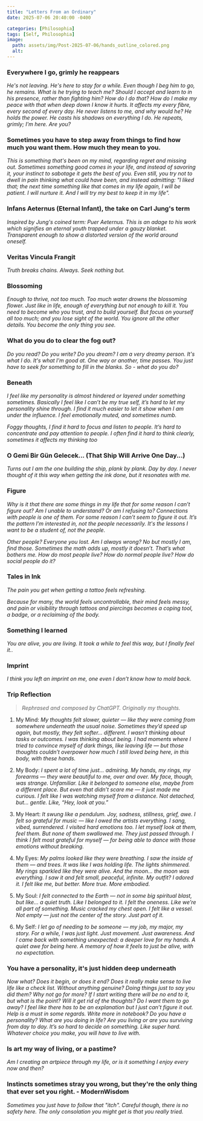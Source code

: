 ```yaml
---
title: "Letters From an Ordinary"
date: 2025-07-06 20:40:00 -0400

categories: [Philosophia]
tags: [Self, Philosophia]
image:
  path: assets/img/Post-2025-07-06/hands_outline_colored.png
  alt:
---
```


### Everywhere I go, grimly he reappears

*He's not leaving. He's here to stay for a while. Even though I beg him to go, he remains. What is he trying to teach me? Should I accept and learn to in his presence, rather than fighting him? How do I do that? How do I make my peace with that when deep down I know it hurts. It affects my every fibre, every second of every day. He never listens to me, and why would he? He holds the power. He casts his shadows on everything I do. He repeats, grimly; I'm here. Are you?*

###  Sometimes you have to step away from things to find how much you want them. How much they mean to you.

*This is  something that's been on my mind, regarding regret and missing out. Sometimes something good comes in your life, and instead of savoring it, your instinct to sabotage it gets the best of you. Even still, you try not to dwell in pain thinking what could have been, and instead admitting: "I liked that; the next time something like that comes in my life again, I will be patient. I will nurture it. And I will try my best to keep it in my life".*

### Infans Aeternus (Eternal Infant), the take on Carl Jung's term

*Inspired by Jung's coined term: Puer Aeternus. This is an adage to his work which signifies an eternal youth trapped under a gauzy blanket. Transparent enough to show a distorted version of the world around oneself.*

### Veritas Vincula Frangit

*Truth breaks chains. Always. Seek nothing but.*

### Blossoming

*Enough to thrive, not too much. Too much water drowns the blossoming flower. Just like in life, enough of everything but not enough to kill it. You need to become who you trust, and to build yourself. But focus on yourself all too much; and you lose sight of the world. You ignore all the other details. You become the only thing you see.*

### What do you do to clear the fog out?

*Do you read? Do you write? Do you dream? I am a very dreamy person. It's what I do. It's what I'm good at. One way or another, time passes. You just have to seek for something to fill in the blanks. So - what do you do?*

### Beneath

*I feel like my personality is almost hindered or layered under something sometimes. Basically I feel like I can’t be my true self, it’s hard to let my personality shine through. I find it much easier to let it show when I am under the influence. I feel emotionally muted, and sometimes numb.*

*Foggy thoughts, I find it hard to focus and listen to people. It’s hard to concentrate and pay attention to people. I often find it hard to think clearly, sometimes it affects my thinking too*

### O Gemi Bir Gün Gelecek... (That Ship Will Arrive One Day...)

*Turns out I am the one building the ship, plank by plank. Day by day. I never thought of it this way when getting the ink done, but it resonates with me.*

### Figure

*Why is it that there are some things in my life that for some reason I can’t figure out? Am I unable to understand? Or am I refusing to? Connections with people is one of them. For some reason I can’t seem to figure it out.*
*It’s the pattern I’m interested in, not the people necessarily. It's the lessons I want to be a student of, not the people.*

*Other people? Everyone you lost. Am I always wrong? No but mostly I am, find those. Sometimes the math adds up, mostly it doesn’t. That’s what bothers me. How do most people live? How do normal people live? How do social people do it?*

### Tales in Ink

*The pain you get when getting a tattoo feels refreshing.*

*Because for many, the world feels uncontrollable, their mind feels messy, and pain or visibility through tattoos and piercings becomes a coping tool, a badge, or a reclaiming of the body.*

### Something I learned

*You are alive, you are living. It took a while to feel this way, but I finally feel it..*

### Imprint

*I think you left an imprint on me, one even I don’t know how to mold back.*

### Trip Reflection
> *Rephrased and composed by ChatGPT. Originally my thoughts.*

1. My Mind:
*My thoughts felt slower, quieter — like they were coming from somewhere underneath the usual noise. Sometimes they’d speed up again, but mostly, they felt softer… different. I wasn’t thinking about tasks or outcomes. I was thinking about being. I had moments where I tried to convince myself of dark things, like leaving life — but those thoughts couldn’t overpower how much I still loved being here, in this body, with these hands.*

2. My Body:
*I spent a lot of time just… admiring. My hands, my rings, my forearms — they were beautiful to me, over and over. My face, though, was strange. Unfamiliar. Like it belonged to someone else, maybe from a different place. But even that didn’t scare me — it just made me curious. I felt like I was watching myself from a distance. Not detached, but… gentle. Like, “Hey, look at you.”*

3. My Heart:
*It swung like a pendulum. Joy, sadness, stillness, grief, awe. I felt so grateful for music — like I owed the artists everything. I sang, vibed, surrendered. I visited hard emotions too. I let myself look at them, feel them. But none of them swallowed me. They just passed through. I think I felt most grateful for myself — for being able to dance with those emotions without breaking.*

4. My Eyes:
*My palms looked like they were breathing. I saw the inside of them — and trees. It was like I was holding life. The lights shimmered. My rings sparkled like they were alive. And the moon… the moon was everything. I saw it and felt small, peaceful, infinite. My outfit? I adored it. I felt like me, but better. More true. More embodied.*

5. My Soul:
*I felt connected to the Earth — not in some big spiritual blast, but like… a quiet truth. Like I belonged to it. I felt the oneness. Like we’re all part of something. Music cracked my chest open. I felt like a vessel. Not empty — just not the center of the story. Just part of it.*

6. My Self:
*I let go of needing to be someone — my job, my major, my story. For a while, I was just light. Just movement. Just awareness.
And I came back with something unexpected: a deeper love for my hands.
A quiet awe for being here.
A memory of how it feels to just be alive, with no expectation.*

### You have a personality, it's just hidden deep underneath

*Now what? Does it begin, or does it end? Does it really make sense to live life like a check list. Without anything genuine? Doing things just to say you did them? Why not go for more? If I start writing there will be no end to it, but what is the point? Will it get rid of the thoughts? Do I want them to go away? I feel like there has to be an explanation but I just can’t figure it out. Help is a must in some regards.  Write more in notebook? Do you have a personality? What are you doing in life? Are you living or are you surviving from day to day. It’s so hard to decide on something. Like super hard. Whatever choice you make, you will have to live with.*

### Is art my way of living, or a pastime?

*Am I creating an artpiece through my life, or is it something I enjoy every now and then?*

### Instincts sometimes stray you wrong, but they're the only thing that ever set you right. - ModernWisdom

*Sometimes you just have to follow that "itch". Careful though, there is no safety here. The only consolation you might get is that you really tried.*

<!-- ### And many more to write. from your diary, digital journal, your thoughts, notes app, old journals. Everywhere else. You should write more. </-->